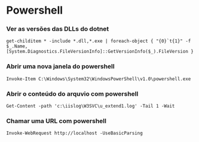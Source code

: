 # Powershell

### Ver as versões das DLLs do dotnet

```
get-childitem * -include *.dll,*.exe | foreach-object { "{0}`t{1}" -f $_.Name, [System.Diagnostics.FileVersionInfo]::GetVersionInfo($_).FileVersion }
```
### Abrir uma nova janela do powershell

```
Invoke-Item C:\Windows\System32\WindowsPowerShell\v1.0\powershell.exe
````

### Abrir o conteúdo do arquvio com powershell

````
Get-Content -path 'c:\iislog\W3SVC\u_extend1.log' -Tail 1 -Wait
````

### Chamar uma URL com powershell
```
Invoke-WebRequest http://localhost -UseBasicParsing
````

